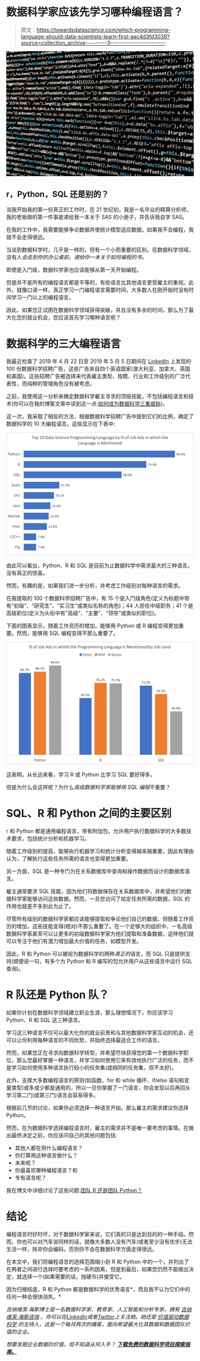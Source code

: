 # 数据科学家应该先学习哪种编程语言？

> 原文：<https://towardsdatascience.com/which-programming-language-should-data-scientists-learn-first-aac4d3fd3038?source=collection_archive---------3----------------------->

![](img/1670e2158bcace74c3047cdd7f71b49c.png)

## r，Python，SQL 还是别的？

当我开始我的第一份真正的工作时，在 21 世纪初，我是一名毕业的精算分析师，我的老板做的第一件事是递给我一本关于 SAS 的小册子，并告诉我自学 SAS。

在我的工作中，我需要能够争论数据并使统计模型适应数据，如果我不会编程，我就不会走得很远。

当谈到数据科学时，几乎是一样的，但有一个小而重要的区别。在数据科学领域，没有人*会走到你的办公桌前，递给你一本关于如何编程的书。*

即使是入门级，数据科学家也应该能够从第一天开始编程。

但是并不是所有的编程语言都是平等的，有些语言比其他语言更受雇主的重视。此外，就像口语一样，真正学习一门编程语言需要时间，大多数人在刚开始时没有时间学习一门以上的编程语言。

因此，如果您正试图在数据科学领域获得突破，并且没有多余的时间，那么为了最大化您的就业机会，您应该首先学习哪种语言呢？

# 数据科学的三大编程语言

我最近检查了 2019 年 4 月 22 日至 2019 年 5 月 5 日期间在 [LinkedIn](https://www.linkedin.com/jobs/) 上发现的 100 份数据科学招聘广告，这些广告来自四个英语国家(澳大利亚、加拿大、英国和美国)。这些招聘广告被选择来代表雇主类型、规模、行业和工作级别的广泛代表性，而纯粹的管理角色没有被考虑。

之前，我使用这一分析来确定数据科学雇主寻求的顶级技能，不包括编程语言和技术(你可以在我的博客文章中读到这一点:[如何成为数据科学三重威胁](/how-to-become-a-data-science-triple-threat-bb41e0664ca5))。

这一次，我采取了相反的方法，根据数据科学招聘广告中提到它们的比例，确定了数据科学的 10 大编程语言。这些显示在下表中:

![](img/68d0bb6e24a7638db2615f5ac6e79b75.png)

由此可以看出，Python、R 和 SQL 是目前为止数据科学中需求最大的三种语言。没有真正的惊喜。

然而，有趣的是，如果我们进一步分析，并考虑工作级别对每种语言的需求。

在我提取的 100 个数据科学招聘广告中，有 15 个是入门级角色(定义为标题中带有“初级”、“研究生”、“实习生”或类似名称的角色)；44 人担任中级职务；41 个是高级职位(定义为头衔中有“高级”、“主要”、“领导”或类似的职位)。

下面的图表显示，随着工作资历的增加，能够用 Python 或 R 编程变得更加重要。然而，能够用 SQL 编程变得不那么重要了。

![](img/c9a5317b430eebdb28c765a75a704558.png)

这表明，从长远来看，学习 R 或 Python 比学习 SQL 要好得多。

但是为什么会这样呢？为什么*高级数据科学家能够用 SQL 编程*不重要？

# SQL、R 和 Python 之间的主要区别

r 和 Python 都是通用编程语言，带有附加包，允许用户执行数据科学的大多数技术要求，包括统计分析和机器学习。

随着工作级别的提高，能够执行机器学习和统计分析变得越来越重要，因此有理由认为，了解执行这些任务所需的语言也变得更加重要。

另一方面，SQL 是一种专门为在关系数据库中查询和操作数据而设计的数据库语言。

雇主通常要求 SQL 技能，因为他们将数据保存在关系数据库中，并希望他们的数据科学家能够访问这些数据。然而，一旦您访问了给定任务所需的数据，SQL 的作用也就差不多到此为止了。

尽管所有级别的数据科学家都应该能够提取和争论他们自己的数据，但随着工作资历的增加，这些技能变得(相对)不那么重要了。在一个足够大的组织中，一名高级数据科学家甚至可以让更多的初级数据科学家为他们提取和准备数据，这样他们就可以专注于他们有潜力增加最大价值的任务，如模型开发。

因此，R 和 Python 可以被视为数据科学的两种*真正的*语言，而 SQL 只是提供支持(顺便说一句，有多个为 Python 和 R 编写的包允许用户从这些语言中运行 SQL 查询)。

# R 队还是 Python 队？

如果你计划在数据科学领域建立职业生涯，那么理想情况下，你应该学习 Python、R 和 SQL 这三种语言。

学习这三种语言不仅可以最大化你的就业前景和与其他数据科学家互动的机会，还可以让你利用每种语言的不同优势，并始终选择最适合工作的语言。

然而，如果您正在寻求向数据科学转型，并希望尽快获得您的第一个数据科学职位，那么您最好掌握一种语言，并学习如何使用它来有效地执行广泛的任务，而不是学习如何使用多种语言执行较小的任务集(或相同的任务集，但不太好)。

此外，支撑大多数编程语言的原则(如函数、for 和 while 循环、if/else 语句和变量类型)或多或少都是通用的，所以一旦你掌握了一门语言，你会发现以后再回头学习第二门(或第三门)语言会容易得多。

根据前几节的讨论，如果你必须选择一种语言开始，那么雇主的需求建议你选择 Python。

然而，在为数据科学选择编程语言时，雇主的需求并不是唯一要考虑的事情。在做出最终决定之前，你应该问自己的其他问题包括:

*   其他人都在用什么编程语言？
*   你打算用这种语言做什么？
*   未来呢？
*   你最喜欢哪种编程语言？和
*   专有语言呢？

我在博文中详细讨论了这些问题:[团队 R 还是团队 Python？](/team-r-or-team-python-2f8cf04310e6)

# 结论

编程语言时好时坏，对于数据科学家来说，它们真的只是达到目的的一种手段。然而，你也可以对汽车说同样的话，就像大多数人没有汽车(或者至少没有优步)无法生活一样，除非你会编码，否则你不会在数据科学方面走得很远。

在本文中，我们将编程语言的选择范围缩小到 R 和 Python 中的一个，并列出了在两者之间进行选择时要考虑的一系列因素，但是到最后，如果您仍然不能做出决定，就选择一个(如果需要的话，抛硬币)并接受它。

因为归根结底，R 和 Python 都是数据科学的优秀语言*，而且我不认为它们中的任何一种会很快消失。*

**吉纳维芙·海斯博士是一名数据科学家、教育家、人工智能和分析专家，拥有* [*吉纳维芙·海斯咨询*](https://www.genevievehayes.com/) *。你可以在*[*LinkedIn*](https://www.linkedin.com/in/gkhayes/)*或者*[*Twitter*](https://twitter.com/genevievekhayes)*上关注她。她还是* [*价值驱动数据科学*](https://www.genevievehayes.com/episodes/) *的主持人，这是一个每月两次的播客，面向希望最大化其数据和数据团队价值的企业。**

**想要发掘企业数据的价值，但不知道从何入手？* [***下载免费的数据科学项目探索指南。***](https://www.genevievehayes.com/discovery-guide/)*